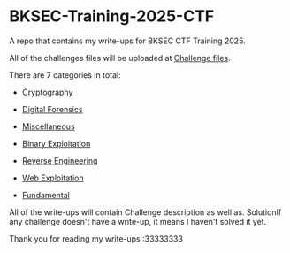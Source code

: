 # BKSEC-Training-2025-CTF

A repo that contains my write-ups for BKSEC CTF Training 2025.

All of the challenges files will be uploaded at [Challenge files](Challenge_files).

There are 7 categories in total:

- [Cryptography](Cryptography)

- [Digital Forensics](Digital_Forensics)

- [Miscellaneous](Misc)

- [Binary Exploitation](Binary_Exploitation)

- [Reverse Engineering](Reverse_Engineering)

- [Web Exploitation](Web_Exploitation)

- [Fundamental](Fundamental)

All of the write-ups will contain Challenge description as well as. SolutionIf any challenge doesn't have a write-up, it means I haven't solved it yet.

Thank you for reading my write-ups :33333333
